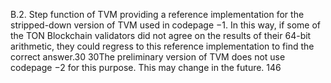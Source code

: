 B.2. Step function of TVM
providing a reference implementation for the stripped-down version of TVM
used in codepage −1. In this way, if some of the TON Blockchain validators
did not agree on the results of their 64-bit arithmetic, they could regress to
this reference implementation to find the correct answer.30
30The preliminary version of TVM does not use codepage −2 for this purpose. This
may change in the future.
146


